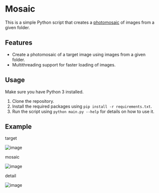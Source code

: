 # Mosaic

This is a simple Python script that creates a [photomosaic](https://en.wikipedia.org/wiki/Photographic_mosaic) of images from a given folder.

## Features

- Create a photomosaic of a target image using images from a given folder.
- Multithreading support for faster loading of images.

## Usage

Make sure you have Python 3 installed.

1. Clone the repository.
2. Install the required packages using `pip install -r requirements.txt`.
3. Run the script using `python main.py --help` for details on how to use it.

## Example

target

![image](https://github.com/user-attachments/assets/7a34b9e3-4568-430b-b2ec-e6fcca9da596)

mosaic

![image](https://github.com/user-attachments/assets/5bf7d43b-932c-4201-93fd-632221109180)


detail

![image](https://github.com/user-attachments/assets/9497299d-0ab7-4d60-b6de-e441fc0e8ad7)
